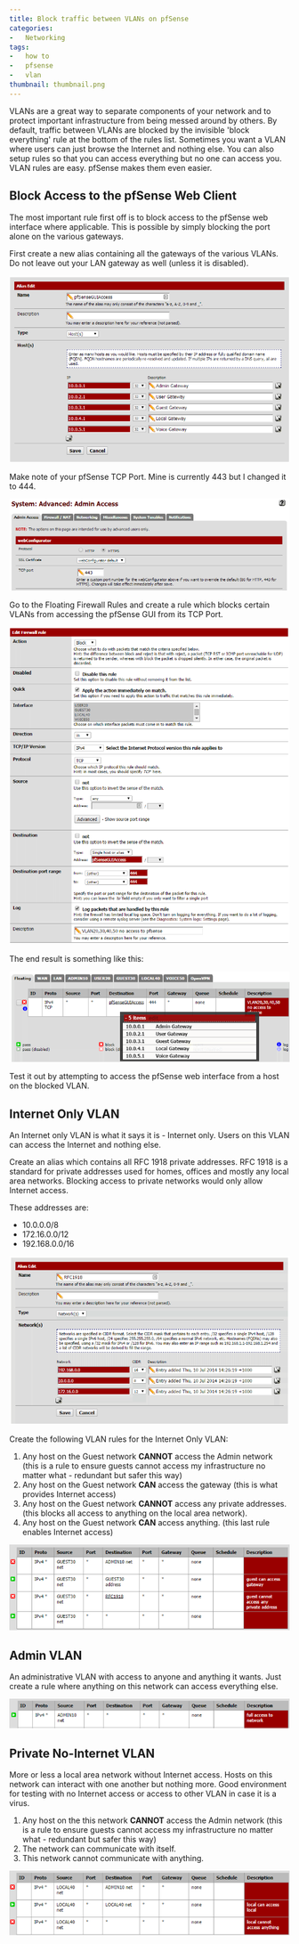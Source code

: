 ```yaml
---
title: Block traffic between VLANs on pfSense
categories:
-   Networking
tags:
-   how to
-   pfsense
-   vlan
thumbnail: thumbnail.png
---
```


VLANs are a great way to separate components of your network and to protect important infrastructure from being messed around by others. By default, traffic between VLANs are blocked by the invisible 'block everything' rule at the bottom of the rules list. Sometimes you want a VLAN where users can just browse the Internet and nothing else. You can also setup rules so that you can access everything but no one can access you. VLAN rules are easy. pfSense makes them even easier.

<!-- more -->

## Block Access to the pfSense Web Client

The most important rule first off is to block access to the pfSense web interface where applicable. This is possible by simply blocking the port alone on the various gateways.

First create a new alias containing all the gateways of the various VLANs. Do not leave out your LAN gateway as well (unless it is disabled).

![pfsense gui access](34.png)

Make note of your pfSense TCP Port. Mine is currently 443 but I changed it to 444.

![pfsense port](52.png)

Go to the Floating Firewall Rules and create a rule which blocks certain VLANs from accessing the pfSense GUI from its TCP Port.

![firewall rule](7.png)

The end result is something like this:

![6](62.png)

Test it out by attempting to access the pfSense web interface from a host on the blocked VLAN.

## Internet Only VLAN

An Internet only VLAN is what it says it is - Internet only. Users on this VLAN can access the Internet and nothing else.

Create an alias which contains all RFC 1918 private addresses. RFC 1918 is a standard for private addresses used for homes, offices and mostly any local area networks. Blocking access to private networks would only allow Internet access.

These addresses are:

*   10.0.0.0/8
*   172.16.0.0/12
*   192.168.0.0/16

![rfc 1918](8.png)

Create the following VLAN rules for the Internet Only VLAN:

1.  Any host on the Guest network **CANNOT** access the Admin network (this is a rule to ensure guests cannot access my infrastructure no matter what - redundant but safer this way)
2.  Any host on the Guest network **CAN** access the gateway (this is what provides Internet access)
3.  Any host on the Guest network **CANNOT** access any private addresses. (this blocks all access to anything on the local area network).
4.  Any host on the Guest network **CAN** access anything. (this last rule enables Internet access)

![internet only](9.png)

## Admin VLAN

An administrative VLAN with access to anyone and anything it wants. Just create a rule where anything on this network can access everything else.

![admin vlan](101.png)

## Private No-Internet VLAN

More or less a local area network without Internet access. Hosts on this network can interact with one another but nothing more. Good environment for testing with no Internet access or access to other VLAN in case it is a virus.

1.  Any host on the this network **CANNOT** access the Admin network (this is a rule to ensure guests cannot access my infrastructure no matter what - redundant but safer this way)
2.  The network can communicate with itself.
3.  This network cannot communicate with anything.

![local vlan](111.png)
